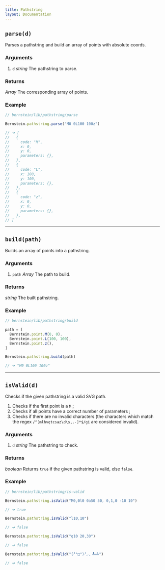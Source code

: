 ```yaml
---
title: Pathstring
layout: Documentation
---
```


## `parse(d)`

Parses a pathstring and build an array of points with absolute coords.

### Arguments

1. `d` *string* The pathstring to parse.

### Returns

*Array* The corresponding array of points.

### Example

```js
// bernstein/lib/pathstring/parse

Bernstein.pathstring.parse("M0 0L100 100z")

// ➜ [
//   {
//     code: "M",
//     x: 0,
//     y: 0,
//     parameters: {},
//   },
//   {
//     code: "L",
//     x: 100,
//     y: 100,
//     parameters: {},
//   },
//   {
//     code: "z",
//     x: 0,
//     y: 0,
//     parameters: {},
//   },
// ]
```

---

## `build(path)`

Builds an array of points into a pathstring.

### Arguments

1. `path` *Array* The path to build.

### Returns

*string* The built pathstring.

### Example

```js
// bernstein/lib/pathstring/build

path = [
  Bernstein.point.M(0, 0),
  Bernstein.point.L(100, 100),
  Bernstein.point.z(),
]

Bernstein.pathstring.build(path)

// ➜ "M0 0L100 100z"
```

---

## `isValid(d)`

Checks if the given pathstring is a valid SVG path.

1. Checks if the first point is a `M` ;
2. Checks if all points have a correct number of parameters ;
3. Checks if there are no invalid characters (the characters which match the regex `/^[mlhvqtcsaz\d\s,.-]*$/gi` are considered invalid).

### Arguments

1. `d` *string* The pathstring to check.

### Returns

*boolean* Returns `true` if the given pathstring is valid, else `false`.

### Example

```js
// bernstein/lib/pathstring/is-valid

Bernstein.pathstring.isValid("M0,0l0 0a50 50, 0,1,0 -10 10")

// ➜ true

Bernstein.pathstring.isValid("l10,10")

// ➜ false

Bernstein.pathstring.isValid("q10 20,30")

// ➜ false

Bernstein.pathstring.isValid("(╯°□°)╯︵ ┻━┻")

// ➜ false
```
